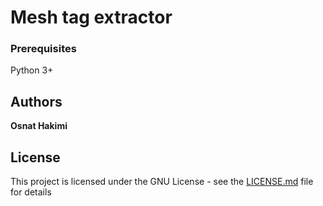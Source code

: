 # Mesh tag extractor



### Prerequisites

Python 3+


## Authors

**Osnat Hakimi** 


## License

This project is licensed under the GNU License - see the [LICENSE.md](LICENSE.md) file for details

